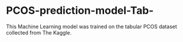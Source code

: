 # PCOS-prediction-model-Tab-
This Machine Learning model was trained on the tabular PCOS dataset collected from The Kaggle.
